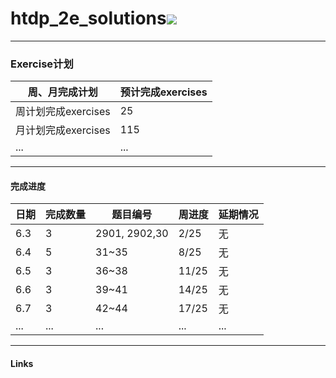# htdp_2e_solutions<img src="https://img.shields.io/badge/htdp-solutions-blue"> 

---------------------------------------------------------

### Exercise计划

| 周、月完成计划      | 预计完成exercises |
| ------------------- | ----------------- |
| 周计划完成exercises | 25                |
| 月计划完成exercises | 115               |
| ...                 | ...               |



--------------------------------------------------------------------------------------

#### 完成进度

| 日期 | 完成数量 | 题目编号 | 周进度 | 延期情况 |
| ---- | -------- | -------- | -------- | -------- |
| 6.3  | 3        | 2901, 2902,30 | 2/25 | 无 |
| 6.4  | 5         |31~35    |8/25    |无    |
| 6.5 | 3 | 36~38 | 11/25 | 无 |
| 6.6 | 3 | 39~41 | 14/25 | 无 |
| 6.7 | 3 | 42~44 | 17/25 | 无 |
| ... | ... | ... | ... | ... |

----------------------------------------------------------------

#### Links

[htdp_2e]: https://htdp.org/2019-02-24/	"htdp"

